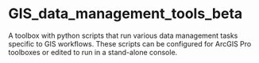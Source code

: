 # GIS_data_management_tools_beta
A toolbox with python scripts that run various data management tasks specific to GIS workflows. These scripts can be configured for ArcGIS Pro toolboxes or edited to run in a stand-alone console.

